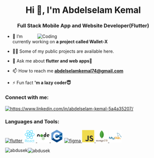 <h1 align="center">Hi 👋, I'm Abdelselam Kemal</h1>
<h3 align="center">Full Stack Mobile App and Website Developer(Flutter)</h3>
<img align="right" alt="Coding" width="400" src="https://i.pinimg.com/originals/e4/26/70/e426702edf874b181aced1e2fa5c6cde.gif" >

- 🔭 I’m currently working on **a project called Wallet-X**

- 👨‍💻 Some of my public projects are available here.

- 💬 Ask me about **flutter and web apps📱**

- 📫 How to reach me **abdelselamkemal74@gmail.com**

- ⚡ Fun fact **'m a lazy coder😇**

<h3 align="left">Connect with me:</h3>
<p align="left">
<a href="https://linkedin.com/in/https://www.linkedin.com/in/abdelselam-kemal-5a4a35207" target="blank"><img align="center" src="https://raw.githubusercontent.com/rahuldkjain/github-profile-readme-generator/master/src/images/icons/Social/linked-in-alt.svg" alt="https://www.linkedin.com/in/abdelselam-kemal-5a4a35207/" height="30" width="40" /></a>
</p>

<h3 align="left">Languages and Tools:</h3>
<p align="left"> <a href="https://www.w3schools.com/cpp/" target="_blank" rel="noreferrer"> <a href="https://flutter.dev" target="_blank" rel="noreferrer"> <img src="https://www.vectorlogo.zone/logos/flutterio/flutterio-icon.svg" alt="flutter" width="40" height="40"/> </a> <a href="https://reactjs.org/" target="_blank" rel="noreferrer"> <img src="https://raw.githubusercontent.com/devicons/devicon/master/icons/react/react-original-wordmark.svg" alt="react" width="40" height="40"/> <a href="https://nodejs.org" target="_blank" rel="noreferrer"> <img src="https://raw.githubusercontent.com/devicons/devicon/master/icons/nodejs/nodejs-original-wordmark.svg" alt="nodejs" width="40" height="40"/> </a> <img src="https://raw.githubusercontent.com/devicons/devicon/master/icons/cplusplus/cplusplus-original.svg" alt="cplusplus" width="40" height="40"/> </a> <a href="https://www.figma.com/" target="_blank" rel="noreferrer"> <img src="https://www.vectorlogo.zone/logos/figma/figma-icon.svg" alt="figma" width="40" height="40"/> </a>  <a href="https://developer.mozilla.org/en-US/docs/Web/JavaScript" target="_blank" rel="noreferrer"> <img src="https://raw.githubusercontent.com/devicons/devicon/master/icons/javascript/javascript-original.svg" alt="javascript" width="40" height="40"/> </a> <a href="https://www.mongodb.com/" target="_blank" rel="noreferrer"> <img src="https://raw.githubusercontent.com/devicons/devicon/master/icons/mongodb/mongodb-original-wordmark.svg" alt="mongodb" width="40" height="40"/> </a> <a href="https://www.mysql.com/" target="_blank" rel="noreferrer"> <img src="https://raw.githubusercontent.com/devicons/devicon/master/icons/mysql/mysql-original-wordmark.svg" alt="mysql" width="40" height="40"/> </a>   </a> </p>

<p><img align="left" src="https://github-readme-stats.vercel.app/api/top-langs?username=abdusek&show_icons=true&theme=radical&locale=en&layout=compact" alt="abdusek" /></p>

<!-- <p>&nbsp;<img align="center" src="https://github-readme-stats.vercel.app/api?username=abdusek&show_icons=true&theme=radical&locale=en" alt="abdusek" /></p>
 -->
<p><img align="center" src="https://github-readme-streak-stats.herokuapp.com/?user=abdusek&theme=dark" alt="abdusek" /></p>

